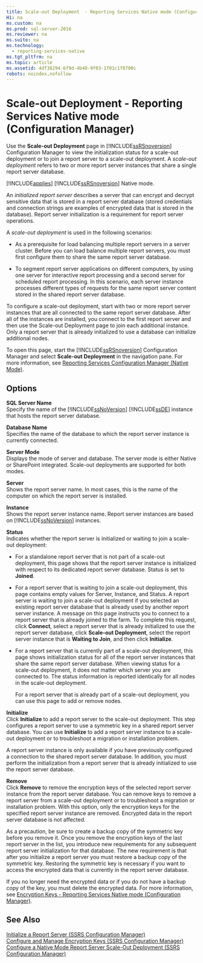 ```yaml
---
title: Scale-out Deployment  - Reporting Services Native mode (Configuration Manager)
H1: na
ms.custom: na
ms.prod: sql-server-2016
ms.reviewer: na
ms.suite: na
ms.technology: 
  - reporting-services-native
ms.tgt_pltfrm: na
ms.topic: article
ms.assetid: 4df38294-6f9d-4b40-9f03-1f01c1f0700c
robots: noindex,nofollow
---
```

# Scale-out Deployment  - Reporting Services Native mode (Configuration Manager)
  Use the **Scale\-out Deployment** page in [!INCLUDE[ssRSnoversion](../../Token/Other/ssRSnoversion_md.md)] Configuration Manager to view the initialization status for a scale\-out deployment or to join a report server to a scale\-out deployment. A *scale\-out deployment* refers to two or more report server instances that share a single report server database.  
  
 [!INCLUDE[applies](../../Token/Other/applies_md.md)] [!INCLUDE[ssRSnoversion](../../Token/Other/ssRSnoversion_md.md)] Native mode.  
  
 An *initialized report server* describes a server that can encrypt and decrypt sensitive data that is stored in a report server database \(stored credentials and connection strings are examples of encrypted data that is stored in the database\). Report server initialization is a requirement for report server operations.  
  
 A *scale\-out deployment* is used in the following scenarios:  
  
-   As a prerequisite for load balancing multiple report servers in a server cluster. Before you can load balance multiple report servers, you must first configure them to share the same report server database.  
  
-   To segment report server applications on different computers, by using one server for interactive report processing and a second server for scheduled report processing. In this scenario, each server instance processes different types of requests for the same report server content stored in the shared report server database.  
  
 To configure a scale\-out deployment, start with two or more report server instances that are all connected to the same report server database. After all of the instances are installed, you connect to the first report server and then use the Scale\-out Deployment page to join each additional instance. Only a report server that is already initialized to use a database can initialize additional nodes.  
  
 To open this page, start the [!INCLUDE[ssRSnoversion](../../Token/Other/ssRSnoversion_md.md)] Configuration Manager and select **Scale\-out Deployment** in the navigation pane. For more information, see [Reporting Services Configuration Manager &#40;Native Mode&#41;](../../Topics/TopicNameNotContainA/Reporting-Services-Configuration-Manager--Native-Mode-.md).  
  
## Options  
 **SQL Server Name**  
 Specify the name of the [!INCLUDE[ssNoVersion](../../Token/Other/ssNoVersion_md.md)] [!INCLUDE[ssDE](../../Token/Other/ssDE_md.md)] instance that hosts the report server database.  
  
 **Database Name**  
 Specifies the name of the database to which the report server instance is currently connected.  
  
 **Server Mode**  
 Displays the mode of server and database. The server mode is either Native or SharePoint integrated. Scale\-out deployments are supported for both modes.  
  
 **Server**  
 Shows the report server name. In most cases, this is the name of the computer on which the report server is installed.  
  
 **Instance**  
 Shows the report server instance name. Report server instances are based on [!INCLUDE[ssNoVersion](../../Token/Other/ssNoVersion_md.md)] instances.  
  
 **Status**  
 Indicates whether the report server is initialized or waiting to join a scale\-out deployment:  
  
-   For a standalone report server that is not part of a scale\-out deployment, this page shows that the report server instance is initialized with respect to its dedicated report server database. Status is set to **Joined**.  
  
-   For a report server that is waiting to join a scale\-out deployment, this page contains empty values for Server, Instance, and Status. A report server is waiting to join a scale\-out deployment if you selected an existing report server database that is already used by another report server instance. A message on this page instructs you to connect to a report server that is already joined to the farm. To complete this request, click **Connect**, select a report server that is already initialized to use the report server database, click **Scale\-out Deployment**, select the report server instance that is **Waiting to Join**, and then click **Initialize**.  
  
-   For a report server that is currently part of a scale\-out deployment, this page shows initialization status for all of the report server instances that share the same report server database. When viewing status for a scale\-out deployment, it does not matter which server you are connected to. The status information is reported identically for all nodes in the scale\-out deployment.  
  
     For a report server that is already part of a scale\-out deployment, you can use this page to add or remove nodes.  
  
 **Initialize**  
 Click **Initialize** to add a report server to the scale\-out deployment. This step configures a report server to use a symmetric key in a shared report server database. You can use **Initialize** to add a report server instance to a scale\-out deployment or to troubleshoot a migration or installation problem.  
  
 A report server instance is only available if you have previously configured a connection to the shared report server database. In addition, you must perform the initialization from a report server that is already initialized to use the report server database.  
  
 **Remove**  
 Click **Remove** to remove the encryption keys of the selected report server instance from the report server database. You can remove keys to remove a report server from a scale\-out deployment or to troubleshoot a migration or installation problem. With this option, only the encryption keys for the specified report server instance are removed. Encrypted data in the report server database is not affected.  
  
 As a precaution, be sure to create a backup copy of the symmetric key before you remove it. Once you remove the encryption keys of the last report server in the list, you introduce new requirements for any subsequent report server initialization for that database. The new requirement is that after you initialize a report server you must restore a backup copy of the symmetric key. Restoring the symmetric key is necessary if you want to access the encrypted data that is currently in the report server database.  
  
 If you no longer need the encrypted data or if you do not have a backup copy of the key, you must delete the encrypted data. For more information, see [Encryption Keys - Reporting Services Native mode &#40;Configuration Manager&#41;](../../Topics/TopicNameNotContainA/Encryption-Keys---Reporting-Services-Native-mode--Configuration-Manager-.md).  
  
## See Also  
 [Initialize a Report Server &#40;SSRS Configuration Manager&#41;](../../Topics/TopicNameContainA/Initialize-a-Report-Server--SSRS-Configuration-Manager-.md)   
 [Configure and Manage Encryption Keys &#40;SSRS Configuration Manager&#41;](../../Topics/TopicNameNotContainA/Configure-and-Manage-Encryption-Keys--SSRS-Configuration-Manager-.md)   
 [Configure a Native Mode Report Server Scale-Out Deployment &#40;SSRS Configuration Manager&#41;](../../Topics/TopicNameContainA/Configure-a-Native-Mode-Report-Server-Scale-Out-Deployment--SSRS-Configuration-Manager-.md)  
  
  
